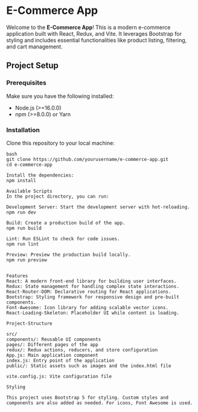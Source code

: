 # E-Commerce App

Welcome to the **E-Commerce App**! This is a modern e-commerce application built with React, Redux, and Vite. It leverages Bootstrap for styling and includes essential functionalities like product listing, filtering, and cart management.

## Project Setup

### Prerequisites

Make sure you have the following installed:

- Node.js (>=16.0.0)
- npm (>=8.0.0) or Yarn

### Installation

Clone this repository to your local machine:

```
bash
git clone https://github.com/yourusername/e-commerce-app.git
cd e-commerce-app

Install the dependencies:
npm install

Available Scripts
In the project directory, you can run:

Development Server: Start the development server with hot-reloading.
npm run dev

Build: Create a production build of the app.
npm run build

Lint: Run ESLint to check for code issues.
npm run lint

Preview: Preview the production build locally.
npm run preview


Features
React: A modern front-end library for building user interfaces.
Redux: State management for handling complex state interactions.
React-Router-DOM: Declarative routing for React applications.
Bootstrap: Styling framework for responsive design and pre-built components.
Font-Awesome: Icon library for adding scalable vector icons.
React-Loading-Skeleton: Placeholder UI while content is loading.

Project-Structure

src/
components/: Reusable UI components
pages/: Different pages of the app
redux/: Redux actions, reducers, and store configuration
App.js: Main application component
index.js: Entry point of the application
public/: Static assets such as images and the index.html file

vite.config.js: Vite configuration file

Styling

This project uses Bootstrap 5 for styling. Custom styles and components are also added as needed. For icons, Font Awesome is used.

```
